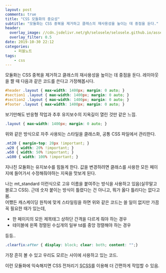 ```yaml
---
layout: post
comments: true
title: "CSS 모듈화의 중요성"
subtitle: "모듈화는 CSS 중복을 제거하고 클래스의 재사용성을 높이는 데 중점을 둔다."
header:
  overlay_image: //cdn.jsdelivr.net/gh/selosele/selosele.github.io/assets/images/thumb/css_thumb01.jpg
  overlay_filter: 0.5
date: 2019-10-30 22:12
categories:
    - 퍼블노트
tags:
    - css
---
```


모듈화는 CSS 중복을 제거하고 클래스의 재사용성을 높이는 데 중점을 둔다. 레이아웃을 짤 때 다음과 같은 코드를 쓴다고 가정해봅시다.

```css
#header .layout { max-width: 1400px; margin: 0 auto; }
#section1 .layout { max-width: 1400px; margin: 0 auto; }
#section2 .layout { max-width: 1400px; margin: 0 auto; }
#footer .layout { max-width: 1400px; margin: 0 auto; }
```

보기만해도 반응형 작업과 추후 유지보수의 지옥길이 열린 것만 같은 느낌.

```css
.layout { max-width: 1400px; margin: 0 auto; }
```

위와 같은 방식으로 자주 사용되는 스타일을 클래스화, 공통 CSS 파일에서 관리한다.

```css
.mt20 { margin-top: 20px !important; }
.w20 { width: 20% !important; }
.w50 { width: 50% !important; }
.w100 { width: 100% !important; }
```

지나친 모듈화는 유지보수를 힘들게 한다. 값을 변경하려면 클래스를 사용한 모든 페이지에 들어가서 수정해줘야하는 지옥을 맛보게 된다.

나는 mt_standard 이런식으로 고유 이름을 붙여주는 방식을 사용하고 있음(실무말고 블로그 CSS). 근데 숫자 붙이는 방식이 틀렸다는 건 아니고, 뭐가 옳다 틀리다는 없다고 봄.  
어쨌든 캐스케이딩 원칙에 맞게 스타일링을 하면 위와 같은 코드는 쓸 일이 없지만 가끔 꼭 필요한 때가 있는데,

- 한 페이지의 모든 제목태그 상하단 간격을 다르게 줘야 하는 경우
- 테이블에 왼쪽 정렬된 수십개의 일부 td를 중앙 정렬해야 하는 경우

등등..

```css
.clearfix:after { display: block; clear: both; content: "";}
```

가장 흔히 볼 수 있고 우리도 모르는 사이에 사용하고 있는 코드.

이런 모듈화에 익숙해지면 CSS 전처리기 <abbr title="syntactically awesome style sheets">SCSS</abbr>를 이용해 더 간편하게 작업할 수 있음.